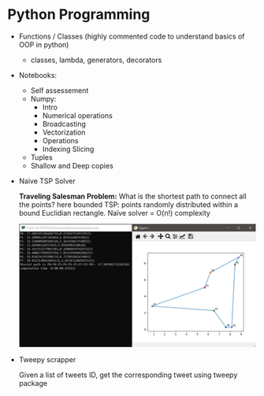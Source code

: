 # Python Programming

- Functions / Classes (highly commented code to understand basics of OOP in python)
  - classes, lambda, generators, decorators

- Notebooks:
  - Self assessement
  - Numpy:
    - Intro
    - Numerical operations
    - Broadcasting
    - Vectorization
    - Operations
    - Indexing Slicing
  - Tuples
  - Shallow and Deep copies

- Naive TSP Solver

  **Traveling Salesman Problem:**
  	What is the shortest path to connect all the points?
  	here bounded TSP: points randomly distributed within a bound Euclidian rectangle.
  	Naïve solver = O(n!) complexity

  <img src="2-NaiveTspSolver/overview_solution.png" alt="overview_solution" style="zoom:50%;" />



- Tweepy scrapper

  Given a list of tweets ID, get the corresponding tweet using tweepy package